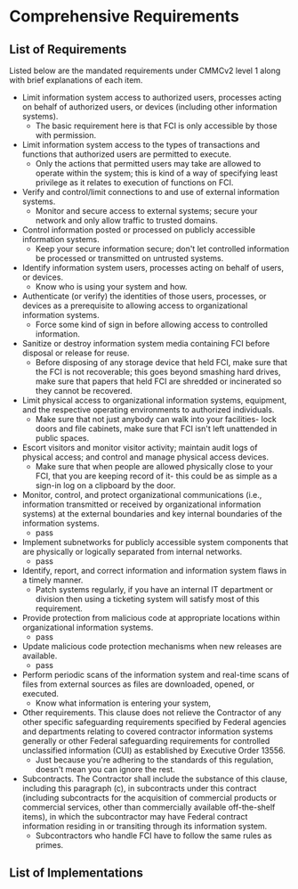 # Comprehensive Requirements
## List of Requirements
Listed below are the mandated requirements under CMMCv2 level 1 along with brief explanations of each item.
- Limit information system access to authorized users, processes acting on behalf of authorized users, or devices (including other information systems).
	- The basic requirement here is that FCI is only accessible by those with permission.  
- Limit information system access to the types of transactions and functions that authorized users are permitted to execute.
	- Only the actions that permitted users may take are allowed to operate within the system; this is kind of a way of specifying least privilege as it relates to execution of functions on FCI.
- Verify and control/limit connections to and use of external information systems.
	- Monitor and secure access to external systems; secure your network and only allow traffic to trusted domains.
- Control information posted or processed on publicly accessible information systems.
	- Keep your secure information secure; don't let controlled information be processed or transmitted on untrusted systems.
- Identify information system users, processes acting on behalf of users, or devices.
	- Know who is using your system and how.
- Authenticate (or verify) the identities of those users, processes, or devices as a prerequisite to allowing access to organizational information systems.
	- Force some kind of sign in before allowing access to controlled information.
- Sanitize or destroy information system media containing FCI before disposal or release for reuse.
	- Before disposing of any storage device that held FCI, make sure that the FCI is not recoverable; this goes beyond smashing hard drives, make sure that papers that held FCI are shredded or incinerated so they cannot be recovered.
- Limit physical access to organizational information systems, equipment, and the respective operating environments to authorized individuals.
	- Make sure that not just anybody can walk into your facilities- lock doors and file cabinets, make sure that FCI isn't left unattended in public spaces.
- Escort visitors and monitor visitor activity; maintain audit logs of physical access; and control and manage physical access devices.
	- Make sure that when people are allowed physically close to your FCI, that you are keeping record of it- this could be as simple as a sign-in log on a clipboard by the door.
- Monitor, control, and protect organizational communications (i.e., information transmitted or received by organizational information systems) at the external boundaries and key internal boundaries of the information systems.
	- pass
- Implement subnetworks for publicly accessible system components that are physically or logically separated from internal networks.
	- pass
- Identify, report, and correct information and information system flaws in a timely manner.
	- Patch systems regularly, if you have an internal IT department or division then using a ticketing system will satisfy most of this requirement.
- Provide protection from malicious code at appropriate locations within organizational information systems.
	- pass
- Update malicious code protection mechanisms when new releases are available.
	- pass
- Perform periodic scans of the information system and real-time scans of files from external sources as files are downloaded, opened, or executed.
	- Know what information is entering your system, 
- Other requirements. This clause does not relieve the Contractor of any other specific safeguarding requirements specified by Federal agencies and departments relating to covered contractor information systems generally or other Federal safeguarding requirements for controlled unclassified information (CUI) as established by Executive Order 13556.
	- Just because you're adhering to the standards of this regulation, doesn't mean you can ignore the rest.
- Subcontracts. The Contractor shall include the substance of this clause, including this paragraph (c), in subcontracts under this contract (including subcontracts for the acquisition of commercial products or commercial services, other than commercially available off-the-shelf items), in which the subcontractor may have Federal contract information residing in or transiting through its information system.
	- Subcontractors who handle FCI have to follow the same rules as primes.
## List of Implementations

